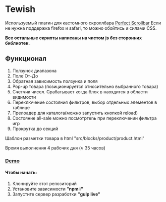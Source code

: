 # Tewish
Используемый плагин для кастомного скроллбара <a href="https://github.com/utatti/perfect-scrollbar">Perfect Scrollbar</a>
Если не нужна поддержка firefox и safari, то можно обойтись и силами CSS.

<b>Все остальные скрипты написаны на чистом js без сторонних библиотек.</b>

## Функционал
1. Ползунок диапазона
2. Поле От-До
3. Обратная зависимость ползунка и поля
4. Pop-up товара (позиционируется относительно выбранного товара)
5. Счетчик чисел. Срабатывает когда блок в наохдится в области видимости
6. Переключение состояния фильтров, выбор отдельных элементов в таблице
7. Прелоадер для каталога(можно запустить кнопкой reload)
8. Состояние all-sale можно посмотртеnь при переключении фильтра игр
7. Прокрутка до секций


Шаблон разметки товара в html "src/blocks/product/product.html"

Время выполнения 4 рабочих дня (≈ 35 часов)

### <a href="#https://nazarovgeorge.github.io/Tewish">Demo</a>

#### Чтобы начать:

1. Клонируйте этот репозиторий
2. Установите зависимости <b>"npm i"</b>
3. Запустите сервер разработки <b>"gulp live"</b>
